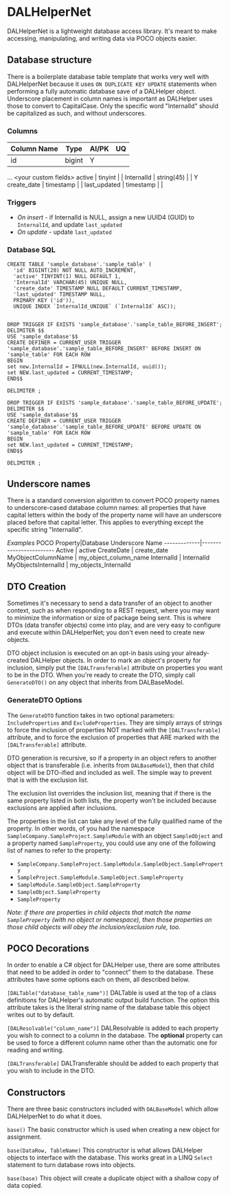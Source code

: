 # DALHelperNet
DALHelperNet is a lightweight database access library. It's meant to make accessing, manipulating, and writing data via POCO objects easier.

Database structure
------------------
There is a boilerplate database table template that works very well with DALHelperNet because it uses `ON DUPLICATE KEY UPDATE` statements when performing a fully automatic database save of a DALHelper object. Underscore placement in column names is important as DALHelper uses those to convert to CapitalCase. Only the specific word "InternalId" should be capitalized as such, and without underscores.

### Columns
Column Name | Type | AI/PK | UQ
------------|------|-----|----
id | bigint | Y |
... \<your custom fields\>
active | tinyint | |
InternalId | string(45) | | Y
create_date | timestamp | |
last_updated | timestamp | |

### Triggers
* _On insert_ - if InternalId is NULL, assign a new UUID4 (GUID) to `InternalId`, and update `last_updated`
* _On update_ - update `last_updated`

### Database SQL
```
CREATE TABLE 'sample_database'.'sample_table' (
  'id' BIGINT(20) NOT NULL AUTO_INCREMENT,
  'active' TINYINT(1) NULL DEFAULT 1,
  'InternalId' VARCHAR(45) UNIQUE NULL,
  'create_date' TIMESTAMP NULL DEFAULT CURRENT_TIMESTAMP,
  'last_updated' TIMESTAMP NULL,
  PRIMARY KEY ('id')),
  UNIQUE INDEX `InternalId_UNIQUE` (`InternalId` ASC));
  
  
DROP TRIGGER IF EXISTS 'sample_database'.'sample_table_BEFORE_INSERT';
DELIMITER $$
USE 'sample_database'$$
CREATE DEFINER = CURRENT_USER TRIGGER 'sample_database'.'sample_table_BEFORE_INSERT' BEFORE INSERT ON 'sample_table' FOR EACH ROW
BEGIN
set new.InternalId = IFNULL(new.InternalId, uuid());
set NEW.last_updated = CURRENT_TIMESTAMP;
END$$

DELIMITER ;

DROP TRIGGER IF EXISTS 'sample_database'.'sample_table_BEFORE_UPDATE';
DELIMITER $$
USE 'sample_database'$$
CREATE DEFINER = CURRENT_USER TRIGGER 'sample_database'.'sample_table_BEFORE_UPDATE' BEFORE UPDATE ON 'sample_table' FOR EACH ROW
BEGIN
set NEW.last_updated = CURRENT_TIMESTAMP;
END$$

DELIMITER ;
```

Underscore names
----------------
There is a standard conversion algorithm to convert POCO property names to underscore-cased database column names: all properties that have capital letters within the body of the property name will have an underscore placed before that capital letter. This applies to everything except the specific string "InternalId".

*Examples*
POCO Property|Database Underscore Name
-------------|------------------------
Active | active
CreateDate | create_date
MyObjectColumnName | my_object_column_name
InternalId | InternalId
MyObjectsInternalId | my_objects_InternalId

DTO Creation
------------
Sometimes it's necessary to send a data transfer of an object to another context, such as when responding to a REST request, where you may want to minimize the information or size of package being sent. This is where DTOs (data transfer objects) come into play, and are very easy to configure and execute within DALHelperNet; you don't even need to create new objects.

DTO object inclusion is executed on an opt-in basis using your already-created DALHelper objects. In order to mark an object's property for inclusion, simply put the `[DALTransferable]` attribute on properties you want to be in the DTO. When you're ready to create the DTO, simply call `GenerateDTO()` on any object that inherits from DALBaseModel.

### GenerateDTO Options
The `GenerateDTO` function takes in two optional parameters: `IncludeProperties` and `ExcludeProperties`. They are simply arrays of strings to force the inclusion of properties NOT marked with the `[DALTransferable]` attribute, and to force the exclusion of properties that ARE marked with the `[DALTransferable]` attribute. 

DTO generation is recursive, so if a property in an object refers to another object that is transferable (i.e. inherits from `DALBaseModel`), then that child object will be DTO-ified and included as well. The simple way to prevent that is with the exclusion list.

The exclusion list overrides the inclusion list, meaning that if there is the same property listed in both lists, the property won't be included because exclusions are applied after inclusions.

The properties in the list can take any level of the fully qualified name of the property. In other words, of you had the namespace `SampleCompany.SampleProject.SampleModule` with an object `SampleObject` and a property named `SampleProperty`, you could use any one of the following list of names to refer to the property:
* `SampleCompany.SampleProject.SampleModule.SampleObject.SampleProperty`
* `SampleProject.SampleModule.SampleObject.SampleProperty`
* `SampleModule.SampleObject.SampleProperty`
* `SampleObject.SampleProperty`
* `SampleProperty`

*Note: if there are properties in child objects that match the name `SampleProperty` (with no object or namespace), then those properties on those child objects will obey the inclusion/exclusion rule, too.*

POCO Decorations
----------------
In order to enable a C# object for DALHelper use, there are some attributes that need to be added in order to "connect" them to the database. These attributes have some options each on them, all described below.

`[DALTable("database_table_name")]`
DALTable is used at the top of a class definitions for DALHelper's automatic output build function. The option this attribute takes is the literal string name of the database table this object writes out to by default.

`[DALResolvable("column_name")]`
DALResolvable is added to each property you wish to connect to a column in the database. The __optional__ property can be used to force a different column name other than the automatic one for reading and writing.

`[DALTransferable]`
DALTransferable should be added to each property that you wish to include in the DTO.

Constructors
------------
There are three basic constructors included with `DALBaseModel` which allow DALHelperNet to do what it does.

`base()` The basic constructor which is used when creating a new object for assignment.

`base(DataRow, TableName)` This constructor is what allows DALHelper objects to interface with the database. This works great in a LINQ `Select` statement to turn database rows into objects.

`base(base)` This object will create a duplicate object with a shallow copy of data copied.
